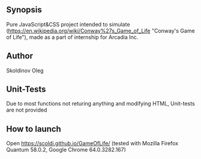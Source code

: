 ## Synopsis

Pure JavaScript&CSS project intended to simulate (https://en.wikipedia.org/wiki/Conway%27s_Game_of_Life "Conway's Game of Life"), made as a part of internship for Arcadia Inc.

## Author 

Skoldinov Oleg 

## Unit-Tests 

Due to most functions not returing anything and modifying HTML, Unit-tests are not provided

## How to launch

Open https://scoldi.github.io/GameOfLife/ (tested with Mozilla Firefox Quantum 58.0.2, Google Chrome 64.0.3282.167)



